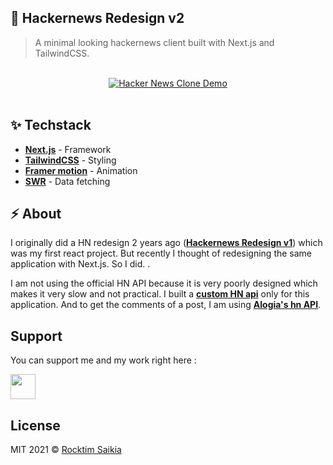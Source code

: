 ## :rocket: Hackernews Redesign v2

> A minimal looking hackernews client built with Next.js and TailwindCSS.

<br/>

<div align="center" margin-bottom="0">
  <a href="https://hackernews-redesign.netlify.com" target="_blank">
    <img alt="Hacker News Clone Demo" width="auto" height="auto" src="https://i.ibb.co/S7VNsGN/screely-1617856041421.png">
  </a>
</div>
<br/>

## :sparkles: Techstack

- [**Next.js**](https://nextjs.org/) - Framework
- [**TailwindCSS**](https://tailwindcss.com/) - Styling
- [**Framer motion**](https://www.framer.com/) - Animation
- [**SWR**](https://swr.vercel.app/) - Data fetching

## :zap: About

I originally did a HN redesign 2 years ago ([**Hackernews Redesign v1**](https://github.com/RocktimSaikia/hacker-news-redesign/tree/master)) which was my first react project. But recently I thought of redesigning the same application with Next.js. So I did. .

I am not using the official HN API because it is very poorly designed which makes it very slow and not practical. I built a [**custom HN api**](https://hn-apiv0.herokuapp.com/) only for this application. And to get the comments of a post, I am using [**Alogia's hn API**](https://hn.algolia.com/api).

## Support

You can support me and my work right here :

<a href="https://www.buymeacoffee.com/7BdaxfI"><img src="https://www.buymeacoffee.com/assets/img/guidelines/download-assets-sm-1.svg" height="40px"/></a>

## License

MIT 2021 © [Rocktim Saikia](https://rocktimsaikia.now.sh)
